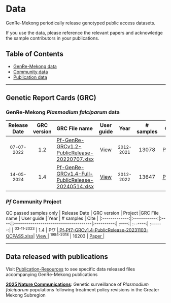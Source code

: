 # Data
GenRe-Mekong periodically release genotyped public access datasets.

If you use the data, please reference the relevant papers and acknowledge the sample contributors in your publications. 
## Table of Contents
- [GenRe-Mekong data](#genre-mekong-plasmodium-falciparum-data)
- [Community data](#pf-community-project)
- [Publication data](#data-released-with-publications)


----
## Genetic Report Cards (GRC)
### GenRe-Mekong *Plasmodium falciparum* data
| Release Date  | GRC version  | GRC File name                          | User guide |  Year | # samples | Cite |
|:-------------:|:------------:|:---------------------------------------|:----------:| :----:| :------:| :-----:|
| <sup>07-07-2022</sup>    | 1.2          | <a href="https://github.com/GenRe-Mek0ng/Data/blob/1c2a711c6d70b029de3afc68bfd348d25bc49818/Pf-GenRe-GRCv1.2-PublicRelease-20220707.xlsx" target="_blank"> Pf-GenRe-GRCv1.2-PublicRelease-20220707.xlsx</a>| <a href="https://github.com/GenRe-Mek0ng/Documents/blob/e331501b8e93752221ebd7ae72e5eddd3e6e924d/GRC_UserGuide-v1.2.pdf" target="_blank"> View </a> | <sup>2012-2021</sup> | 13078 | <a href="https://elifesciences.org/articles/62997" target="_blank"> Paper </a> | 
| <sup>14-05-2024</sup>    | 1.4          | <a href="https://github.com/GenRe-Mekong/Data/blob/972c19640bf58a9542cf979dd96580c7ed5a4819/Pf-GenRe-GRCv1.4-Full-PublicRelease-20240514.xlsx" target="_blank"> Pf-GenRe-GRCv1.4-Full-PublicRelease-20240514.xlsx</a>| <a href="https://github.com/GenRe-Mekong/Documents/blob/288ab6903dc69c0509df5fe7911e79dab30668dc/GRC-UserGuide/GRC_UserGuide-v1.4.pdf" target="_blank"> View </a> | <sup>2012-2022</sup> | 13647 | <a href="https://genremekong.org/" target="_blank"> Paper </a> | 


### *Pf* Community Project 
QC passed samples only
| Release Date  | GRC version  | Project |GRC File name                          | User guide |  Year | # samples | Cite |
|:-------------:|:------------:|:----:|:--------------------------------------|:----------:| :----:| :------:| :------:|
| <sup>03-11-2023</sup>    | 1.4         | Pf7 |<a href="https://github.com/GenRe-Mekong/Data/blob/bf3d441a5683f61db2ae3c1718680456467e6499/Pf-Pf7-GRCv1.4-PublicRelease-20231103-QCPASS.xlsx" target="_blank"> Pf-Pf7-GRCv1.4-PublicRelease-20231103-QCPASS.xlsx</a>| <a href="https://github.com/GenRe-Mekong/Documents/blob/288ab6903dc69c0509df5fe7911e79dab30668dc/GRC-UserGuide/GRC_UserGuide-v1.4.pdf" target="_blank"> View </a> | <sup>1984-2018</sup> | 16203 | <a href="https://wellcomeopenresearch.org/articles/8-22" target="_blank"> Paper </a> | 

--------
## Data released with publications
Visit [Publication-Resources](https://github.com/GenRe-Mekong/Publication-Resources) to see specific data released files accompanying GenRe-Mekong publications

**[2025 Nature Communications](https://github.com/GenRe-Mekong/Publication-Resources/tree/main/2025%20paper)**:
Genetic surveillance of _Plasmodium falciparum_ populations following treatment policy revisions in the Greater Mekong Subregion
